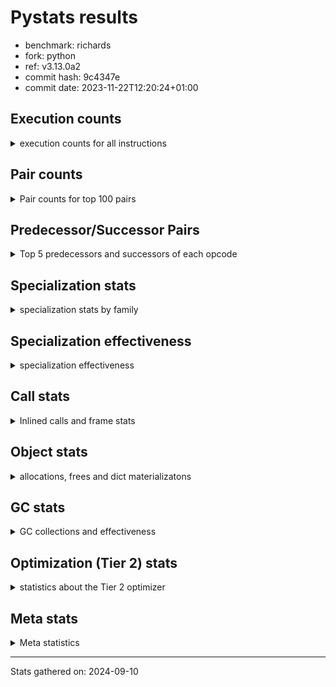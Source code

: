 
# Pystats results

- benchmark: richards
- fork: python
- ref: v3.13.0a2
- commit hash: 9c4347e
- commit date: 2023-11-22T12:20:24+01:00

## Execution counts

<details>
<summary> execution counts for all instructions </summary>

|Name | Count | Self | Cumulative | Miss ratio | 
|---|---:|---:|---:|---:|
| LOAD_FAST | 741,180,480 | 22.5% | 22.5% |  |
| LOAD_ATTR_INSTANCE_VALUE | 323,334,640 | 9.8% | 32.3% | 38.7% |
| TO_BOOL_BOOL | 274,862,740 | 8.3% | 40.6% |  |
| POP_JUMP_IF_FALSE | 208,167,600 | 6.3% | 46.9% |  |
| LOAD_ATTR_METHOD_WITH_VALUES | 155,455,760 | 4.7% | 51.6% | 48.9% |
| CALL_PY_EXACT_ARGS | 154,286,660 | 4.7% | 56.3% | 9.1% |
| RESUME_CHECK | 154,031,020 | 4.7% | 61.0% | 0.0% |
| RETURN_VALUE | 154,028,680 | 4.7% | 65.7% |  |
| STORE_FAST | 133,579,600 | 4.1% | 69.7% |  |
| STORE_ATTR_INSTANCE_VALUE | 119,225,200 | 3.6% | 73.3% | 14.5% |
| LOAD_GLOBAL_MODULE | 118,917,880 | 3.6% | 76.9% |  |
| COPY | 118,888,160 | 3.6% | 80.5% |  |
| LOAD_CONST | 111,925,520 | 3.4% | 83.9% |  |
| POP_TOP | 86,002,960 | 2.6% | 86.5% |  |
| POP_JUMP_IF_NOT_NONE | 61,509,760 | 1.9% | 88.4% |  |
| POP_JUMP_IF_TRUE | 55,180,480 | 1.7% | 90.1% |  |
| POP_JUMP_IF_NONE | 44,918,080 | 1.4% | 91.4% |  |
| LOAD_FAST_LOAD_FAST | 40,939,840 | 1.2% | 92.7% |  |
| UNARY_NOT | 39,780,960 | 1.2% | 93.9% |  |
| JUMP_BACKWARD | 37,106,560 | 1.1% | 95.0% |  |
| COMPARE_OP_INT | 28,265,780 | 0.9% | 95.9% |  |
| JUMP_FORWARD | 21,632,000 | 0.7% | 96.5% |  |
| LOAD_GLOBAL_BUILTIN | 21,053,080 | 0.6% | 97.2% |  |
| CALL_ISINSTANCE | 21,052,720 | 0.6% | 97.8% |  |
| BINARY_OP_ADD_INT | 19,346,780 | 0.6% | 98.4% |  |
| SWAP | 18,194,560 | 0.6% | 98.9% |  |
| BINARY_SUBSCR_LIST_INT | 13,614,360 | 0.4% | 99.3% |  |
| BINARY_OP | 8,002,520 | 0.2% | 99.6% |  |
| BINARY_OP_SUBTRACT_INT | 6,178,520 | 0.2% | 99.8% |  |
| FOR_ITER_RANGE | 3,724,180 | 0.1% | 99.9% |  |
| STORE_SUBSCR_LIST_INT | 2,980,440 | 0.1% | 100.0% |  |
| GET_ITER | 745,040 | 0.0% | 100.0% |  |
| RETURN_CONST | 10,880 | 0.0% | 100.0% |  |
| EXIT_INIT_CHECK | 7,800 | 0.0% | 100.0% |  |
| CALL_ALLOC_AND_ENTER_INIT | 7,800 | 0.0% | 100.0% |  |
| LOAD_ATTR | 5,880 | 0.0% | 100.0% |  |
| STORE_ATTR | 4,560 | 0.0% | 100.0% |  |
| CALL | 3,560 | 0.0% | 100.0% |  |
| LOAD_GLOBAL | 3,520 | 0.0% | 100.0% |  |
| BUILD_LIST | 2,560 | 0.0% | 100.0% |  |
| EXTENDED_ARG | 960 | 0.0% | 100.0% |  |
| INTERPRETER_EXIT | 840 | 0.0% | 100.0% |  |
| RESUME | 740 | 0.0% | 100.0% | 2.7% |
| PUSH_NULL | 640 | 0.0% | 100.0% |  |
| TO_BOOL | 600 | 0.0% | 100.0% |  |
| COMPARE_OP | 440 | 0.0% | 100.0% |  |
| CALL_BUILTIN_CLASS | 360 | 0.0% | 100.0% |  |
| LOAD_DEREF | 160 | 0.0% | 100.0% |  |
| FOR_ITER | 120 | 0.0% | 100.0% |  |
| LOAD_ATTR_MODULE | 120 | 0.0% | 100.0% |  |
| BINARY_SUBSCR | 80 | 0.0% | 100.0% |  |
| NOP | 80 | 0.0% | 100.0% |  |
| STORE_SUBSCR | 80 | 0.0% | 100.0% |  |
| CALL_FUNCTION_EX | 80 | 0.0% | 100.0% |  |
| COPY_FREE_VARS | 80 | 0.0% | 100.0% |  |
| BINARY_OP_SUBTRACT_FLOAT | 60 | 0.0% | 100.0% |  |


</details>

## Pair counts

<details>
<summary> Pair counts for top 100 pairs </summary>

|Pair | Count | Self | Cumulative | 
|---|---:|---:|---:|
| LOAD_FAST LOAD_ATTR_INSTANCE_VALUE | 271,081,480 | 8.2% | 8.2% |
| TO_BOOL_BOOL POP_JUMP_IF_FALSE | 179,901,440 | 5.5% | 13.7% |
| CALL_PY_EXACT_ARGS RESUME_CHECK | 154,022,180 | 4.7% | 18.3% |
| LOAD_FAST LOAD_ATTR_METHOD_WITH_VALUES | 154,017,720 | 4.7% | 23.0% |
| RESUME_CHECK LOAD_FAST | 119,089,300 | 3.6% | 26.6% |
| POP_JUMP_IF_FALSE LOAD_FAST | 103,212,160 | 3.1% | 29.8% |
| COPY TO_BOOL_BOOL | 100,693,440 | 3.1% | 32.8% |
| LOAD_ATTR_METHOD_WITH_VALUES CALL_PY_EXACT_ARGS | 94,094,560 | 2.9% | 35.7% |
| LOAD_FAST STORE_ATTR_INSTANCE_VALUE | 88,258,800 | 2.7% | 38.3% |
| STORE_FAST LOAD_FAST | 88,065,600 | 2.7% | 41.0% |
| STORE_ATTR_INSTANCE_VALUE LOAD_FAST | 83,526,620 | 2.5% | 43.5% |
| POP_TOP LOAD_FAST | 77,813,760 | 2.4% | 45.9% |
| LOAD_ATTR_INSTANCE_VALUE COPY | 68,352,580 | 2.1% | 48.0% |
| LOAD_CONST LOAD_FAST | 58,383,680 | 1.8% | 49.7% |
| LOAD_GLOBAL_MODULE TO_BOOL_BOOL | 58,155,080 | 1.8% | 51.5% |
| RETURN_VALUE TO_BOOL_BOOL | 55,180,400 | 1.7% | 53.2% |
| TO_BOOL_BOOL POP_JUMP_IF_TRUE | 55,180,380 | 1.7% | 54.8% |
| POP_JUMP_IF_NOT_NONE LOAD_FAST | 50,838,080 | 1.5% | 56.4% |
| RETURN_VALUE RETURN_VALUE | 49,544,320 | 1.5% | 57.9% |
| LOAD_ATTR_INSTANCE_VALUE STORE_FAST | 49,507,660 | 1.5% | 59.4% |
| LOAD_FAST POP_JUMP_IF_NOT_NONE | 46,631,040 | 1.4% | 60.8% |
| LOAD_FAST POP_JUMP_IF_NONE | 44,918,080 | 1.4% | 62.2% |
| LOAD_ATTR_INSTANCE_VALUE LOAD_FAST | 43,117,860 | 1.3% | 63.5% |
| LOAD_FAST RETURN_VALUE | 42,594,640 | 1.3% | 64.8% |
| POP_JUMP_IF_FALSE POP_TOP | 39,780,960 | 1.2% | 66.0% |
| TO_BOOL_BOOL UNARY_NOT | 39,780,920 | 1.2% | 67.2% |
| LOAD_ATTR_INSTANCE_VALUE TO_BOOL_BOOL | 39,780,880 | 1.2% | 68.4% |
| LOAD_ATTR_INSTANCE_VALUE CALL_PY_EXACT_ARGS | 34,927,800 | 1.1% | 69.4% |
| POP_JUMP_IF_NONE JUMP_BACKWARD | 34,127,360 | 1.0% | 70.5% |
| JUMP_BACKWARD LOAD_GLOBAL_MODULE | 34,127,340 | 1.0% | 71.5% |
| UNARY_NOT COPY | 32,340,960 | 1.0% | 72.5% |
| POP_JUMP_IF_TRUE POP_TOP | 32,340,960 | 1.0% | 73.5% |
| RETURN_VALUE STORE_FAST | 31,693,600 | 1.0% | 74.4% |
| STORE_ATTR_INSTANCE_VALUE LOAD_CONST | 30,775,280 | 0.9% | 75.4% |
| LOAD_ATTR_INSTANCE_VALUE LOAD_CONST | 29,170,660 | 0.9% | 76.3% |
| LOAD_ATTR_METHOD_WITH_VALUES LOAD_FAST_LOAD_FAST | 28,491,480 | 0.9% | 77.1% |
| COMPARE_OP_INT POP_JUMP_IF_FALSE | 28,265,780 | 0.9% | 78.0% |
| LOAD_ATTR_METHOD_WITH_VALUES LOAD_FAST | 28,234,020 | 0.9% | 78.8% |
| LOAD_FAST LOAD_GLOBAL_MODULE | 27,558,080 | 0.8% | 79.7% |
| POP_JUMP_IF_FALSE RETURN_VALUE | 26,784,960 | 0.8% | 80.5% |
| LOAD_ATTR_INSTANCE_VALUE RETURN_VALUE | 25,870,100 | 0.8% | 81.3% |
| POP_JUMP_IF_FALSE LOAD_GLOBAL_MODULE | 24,661,880 | 0.7% | 82.0% |
| LOAD_FAST STORE_FAST | 24,402,240 | 0.7% | 82.8% |
| RESUME_CHECK LOAD_CONST | 21,321,080 | 0.6% | 83.4% |
| JUMP_FORWARD LOAD_FAST | 21,259,520 | 0.6% | 84.0% |
| LOAD_GLOBAL_BUILTIN LOAD_FAST | 21,053,080 | 0.6% | 84.7% |
| POP_JUMP_IF_TRUE LOAD_FAST | 21,052,800 | 0.6% | 85.3% |
| LOAD_FAST_LOAD_FAST LOAD_ATTR_INSTANCE_VALUE | 21,052,760 | 0.6% | 86.0% |
| STORE_FAST LOAD_GLOBAL_BUILTIN | 21,052,640 | 0.6% | 86.6% |
| CALL_ISINSTANCE TO_BOOL_BOOL | 21,052,640 | 0.6% | 87.2% |
| LOAD_GLOBAL_MODULE CALL_ISINSTANCE | 21,052,640 | 0.6% | 87.9% |
| COPY LOAD_ATTR_INSTANCE_VALUE | 18,194,360 | 0.6% | 88.4% |
| SWAP STORE_ATTR_INSTANCE_VALUE | 18,194,360 | 0.6% | 89.0% |
| LOAD_CONST BINARY_OP_ADD_INT | 16,368,160 | 0.5% | 89.5% |
| LOAD_ATTR_INSTANCE_VALUE POP_JUMP_IF_NOT_NONE | 14,878,680 | 0.5% | 89.9% |
| LOAD_FAST CALL_PY_EXACT_ARGS | 14,358,760 | 0.4% | 90.4% |
| RETURN_VALUE POP_TOP | 13,878,280 | 0.4% | 90.8% |
| POP_JUMP_IF_FALSE LOAD_CONST | 13,727,040 | 0.4% | 91.2% |
| RESUME_CHECK LOAD_GLOBAL_MODULE | 13,617,600 | 0.4% | 91.6% |
| LOAD_FAST BINARY_SUBSCR_LIST_INT | 13,614,320 | 0.4% | 92.0% |
| LOAD_CONST STORE_FAST | 13,613,120 | 0.4% | 92.4% |
| STORE_FAST JUMP_FORWARD | 13,447,360 | 0.4% | 92.8% |
| BINARY_OP_ADD_INT SWAP | 13,392,260 | 0.4% | 93.2% |
| LOAD_FAST_LOAD_FAST STORE_ATTR_INSTANCE_VALUE | 12,441,600 | 0.4% | 93.6% |
| LOAD_GLOBAL_MODULE COMPARE_OP_INT | 10,964,360 | 0.3% | 94.0% |
| LOAD_GLOBAL_MODULE LOAD_ATTR_INSTANCE_VALUE | 10,642,960 | 0.3% | 94.3% |
| BINARY_SUBSCR_LIST_INT STORE_FAST | 10,638,380 | 0.3% | 94.6% |
| LOAD_GLOBAL_MODULE COPY | 10,413,720 | 0.3% | 94.9% |
| LOAD_CONST COMPARE_OP_INT | 9,378,720 | 0.3% | 95.2% |
| POP_TOP JUMP_FORWARD | 8,184,640 | 0.2% | 95.5% |
| LOAD_CONST BINARY_OP | 7,997,040 | 0.2% | 95.7% |
| LOAD_ATTR_INSTANCE_VALUE COMPARE_OP_INT | 7,922,480 | 0.2% | 95.9% |
| LOAD_FAST COPY | 7,780,800 | 0.2% | 96.2% |
| POP_JUMP_IF_NOT_NONE LOAD_FAST_LOAD_FAST | 7,697,600 | 0.2% | 96.4% |
| POP_JUMP_IF_NONE LOAD_FAST | 7,549,440 | 0.2% | 96.6% |
| STORE_FAST LOAD_GLOBAL_MODULE | 7,441,200 | 0.2% | 96.9% |
| LOAD_FAST_LOAD_FAST CALL_PY_EXACT_ARGS | 7,440,440 | 0.2% | 97.1% |
| UNARY_NOT RETURN_VALUE | 7,440,000 | 0.2% | 97.3% |
| LOAD_CONST BINARY_OP_SUBTRACT_INT | 6,178,480 | 0.2% | 97.5% |
| BINARY_OP LOAD_CONST | 4,797,140 | 0.1% | 97.6% |
| LOAD_ATTR_INSTANCE_VALUE LOAD_GLOBAL_MODULE | 4,465,200 | 0.1% | 97.8% |
| STORE_ATTR_INSTANCE_VALUE LOAD_GLOBAL_MODULE | 3,833,780 | 0.1% | 97.9% |
| RETURN_VALUE LOAD_FAST | 3,726,400 | 0.1% | 98.0% |
| POP_JUMP_IF_NONE LOAD_FAST_LOAD_FAST | 3,240,640 | 0.1% | 98.1% |
| STORE_FAST LOAD_CONST | 3,200,000 | 0.1% | 98.2% |
| BINARY_OP_SUBTRACT_INT SWAP | 3,199,980 | 0.1% | 98.3% |
| LOAD_GLOBAL_MODULE CALL_PY_EXACT_ARGS | 3,199,880 | 0.1% | 98.4% |
| LOAD_ATTR_METHOD_WITH_VALUES LOAD_GLOBAL_MODULE | 3,199,600 | 0.1% | 98.5% |
| LOAD_FAST STORE_SUBSCR_LIST_INT | 2,980,400 | 0.1% | 98.6% |
| LOAD_GLOBAL_MODULE LOAD_FAST | 2,980,340 | 0.1% | 98.7% |
| FOR_ITER_RANGE STORE_FAST | 2,979,140 | 0.1% | 98.8% |
| JUMP_BACKWARD FOR_ITER_RANGE | 2,978,840 | 0.1% | 98.9% |
| BINARY_OP_ADD_INT LOAD_CONST | 2,978,540 | 0.1% | 98.9% |
| BINARY_OP_SUBTRACT_INT LOAD_FAST | 2,978,540 | 0.1% | 99.0% |
| STORE_SUBSCR_LIST_INT JUMP_BACKWARD | 2,978,540 | 0.1% | 99.1% |
| LOAD_ATTR_INSTANCE_VALUE BINARY_OP_ADD_INT | 2,978,520 | 0.1% | 99.2% |
| LOAD_FAST LOAD_CONST | 2,976,400 | 0.1% | 99.3% |
| BINARY_OP_ADD_INT LOAD_FAST | 2,975,980 | 0.1% | 99.4% |
| BINARY_SUBSCR_LIST_INT LOAD_FAST | 2,975,980 | 0.1% | 99.5% |
| POP_JUMP_IF_NOT_NONE LOAD_CONST | 2,974,080 | 0.1% | 99.6% |


</details>

## Predecessor/Successor Pairs

<details>
<summary> Top 5 predecessors and successors of each opcode </summary>

### CACHE

<details>
<summary> Successors and predecessors for CACHE </summary>

|Successors | Count | Percentage | 
|---|---:|---:|
| RESUME_CHECK | 620 | 73.8% |
| RESUME | 220 | 26.2% |


</details>

### BINARY_SUBSCR

<details>
<summary> Successors and predecessors for BINARY_SUBSCR </summary>

|Predecessors | Count | Percentage | 
|---|---:|---:|
| LOAD_FAST | 80 | 100.0% |

|Successors | Count | Percentage | 
|---|---:|---:|
| BINARY_SUBSCR_LIST_INT | 40 | 50.0% |
| LOAD_FAST | 20 | 25.0% |
| STORE_FAST | 20 | 25.0% |


</details>

### EXIT_INIT_CHECK

<details>
<summary> Successors and predecessors for EXIT_INIT_CHECK </summary>

|Predecessors | Count | Percentage | 
|---|---:|---:|
| RETURN_CONST | 7,800 | 100.0% |

|Successors | Count | Percentage | 
|---|---:|---:|
| RETURN_VALUE | 7,800 | 100.0% |


</details>

### GET_ITER

<details>
<summary> Successors and predecessors for GET_ITER </summary>

|Predecessors | Count | Percentage | 
|---|---:|---:|
| LOAD_GLOBAL_MODULE | 744,620 | 99.9% |
| CALL_BUILTIN_CLASS | 300 | 0.0% |
| LOAD_FAST | 80 | 0.0% |
| CALL | 20 | 0.0% |
| LOAD_GLOBAL | 20 | 0.0% |

|Successors | Count | Percentage | 
|---|---:|---:|
| FOR_ITER_RANGE | 744,680 | 100.0% |
| EXTENDED_ARG | 320 | 0.0% |
| FOR_ITER | 40 | 0.0% |


</details>

### INTERPRETER_EXIT

<details>
<summary> Successors and predecessors for INTERPRETER_EXIT </summary>

|Predecessors | Count | Percentage | 
|---|---:|---:|
| RETURN_CONST | 840 | 100.0% |


</details>

### NOP

<details>
<summary> Successors and predecessors for NOP </summary>

|Predecessors | Count | Percentage | 
|---|---:|---:|
| POP_TOP | 80 | 100.0% |

|Successors | Count | Percentage | 
|---|---:|---:|
| LOAD_DEREF | 80 | 100.0% |


</details>

### POP_TOP

<details>
<summary> Successors and predecessors for POP_TOP </summary>

|Predecessors | Count | Percentage | 
|---|---:|---:|
| POP_JUMP_IF_FALSE | 39,780,960 | 46.3% |
| POP_JUMP_IF_TRUE | 32,340,960 | 37.6% |
| RETURN_VALUE | 13,878,280 | 16.1% |
| RETURN_CONST | 2,240 | 0.0% |
| CALL | 520 | 0.0% |

|Successors | Count | Percentage | 
|---|---:|---:|
| LOAD_FAST | 77,813,760 | 90.5% |
| JUMP_FORWARD | 8,184,640 | 9.5% |
| RETURN_CONST | 1,920 | 0.0% |
| LOAD_GLOBAL_MODULE | 1,680 | 0.0% |
| JUMP_BACKWARD | 320 | 0.0% |


</details>

### PUSH_NULL

<details>
<summary> Successors and predecessors for PUSH_NULL </summary>

|Predecessors | Count | Percentage | 
|---|---:|---:|
| LOAD_FAST | 480 | 75.0% |
| LOAD_DEREF | 80 | 12.5% |
| LOAD_ATTR_MODULE | 60 | 9.4% |
| LOAD_ATTR | 20 | 3.1% |

|Successors | Count | Percentage | 
|---|---:|---:|
| CALL | 560 | 87.5% |
| LOAD_FAST | 80 | 12.5% |


</details>

### RETURN_VALUE

<details>
<summary> Successors and predecessors for RETURN_VALUE </summary>

|Predecessors | Count | Percentage | 
|---|---:|---:|
| RETURN_VALUE | 49,544,320 | 32.2% |
| LOAD_FAST | 42,594,640 | 27.7% |
| POP_JUMP_IF_FALSE | 26,784,960 | 17.4% |
| LOAD_ATTR_INSTANCE_VALUE | 25,870,100 | 16.8% |
| UNARY_NOT | 7,440,000 | 4.8% |

|Successors | Count | Percentage | 
|---|---:|---:|
| TO_BOOL_BOOL | 55,180,400 | 35.8% |
| RETURN_VALUE | 49,544,320 | 32.2% |
| STORE_FAST | 31,693,600 | 20.6% |
| POP_TOP | 13,878,280 | 9.0% |
| LOAD_FAST | 3,726,400 | 2.4% |


</details>

### STORE_SUBSCR

<details>
<summary> Successors and predecessors for STORE_SUBSCR </summary>

|Predecessors | Count | Percentage | 
|---|---:|---:|
| LOAD_FAST | 80 | 100.0% |

|Successors | Count | Percentage | 
|---|---:|---:|
| STORE_SUBSCR_LIST_INT | 40 | 50.0% |
| JUMP_BACKWARD | 20 | 25.0% |
| RETURN_CONST | 20 | 25.0% |


</details>

### TO_BOOL

<details>
<summary> Successors and predecessors for TO_BOOL </summary>

|Predecessors | Count | Percentage | 
|---|---:|---:|
| COPY | 160 | 26.7% |
| RETURN_VALUE | 80 | 13.3% |
| CALL | 80 | 13.3% |
| CALL_ISINSTANCE | 80 | 13.3% |
| LOAD_GLOBAL | 60 | 10.0% |

|Successors | Count | Percentage | 
|---|---:|---:|
| TO_BOOL_BOOL | 300 | 50.0% |
| POP_JUMP_IF_FALSE | 160 | 26.7% |
| POP_JUMP_IF_TRUE | 100 | 16.7% |
| UNARY_NOT | 40 | 6.7% |


</details>

### UNARY_NOT

<details>
<summary> Successors and predecessors for UNARY_NOT </summary>

|Predecessors | Count | Percentage | 
|---|---:|---:|
| TO_BOOL_BOOL | 39,780,920 | 100.0% |
| TO_BOOL | 40 | 0.0% |

|Successors | Count | Percentage | 
|---|---:|---:|
| COPY | 32,340,960 | 81.3% |
| RETURN_VALUE | 7,440,000 | 18.7% |


</details>

### BINARY_OP

<details>
<summary> Successors and predecessors for BINARY_OP </summary>

|Predecessors | Count | Percentage | 
|---|---:|---:|
| LOAD_CONST | 7,997,040 | 99.9% |
| BINARY_OP | 2,840 | 0.0% |
| LOAD_GLOBAL_MODULE | 2,540 | 0.0% |
| LOAD_FAST | 40 | 0.0% |
| LOAD_ATTR | 20 | 0.0% |

|Successors | Count | Percentage | 
|---|---:|---:|
| LOAD_CONST | 4,797,140 | 59.9% |
| SWAP | 1,602,320 | 20.0% |
| LOAD_FAST | 1,600,040 | 20.0% |
| BINARY_OP | 2,840 | 0.0% |
| BINARY_OP_ADD_INT | 100 | 0.0% |


</details>

### BUILD_LIST

<details>
<summary> Successors and predecessors for BUILD_LIST </summary>

|Predecessors | Count | Percentage | 
|---|---:|---:|
| LOAD_CONST | 2,560 | 100.0% |

|Successors | Count | Percentage | 
|---|---:|---:|
| LOAD_GLOBAL_MODULE | 2,520 | 98.4% |
| LOAD_GLOBAL | 40 | 1.6% |


</details>

### CALL

<details>
<summary> Successors and predecessors for CALL </summary>

|Predecessors | Count | Percentage | 
|---|---:|---:|
| PUSH_NULL | 560 | 15.7% |
| LOAD_GLOBAL | 540 | 15.2% |
| LOAD_GLOBAL_MODULE | 540 | 15.2% |
| LOAD_ATTR | 500 | 14.0% |
| LOAD_ATTR_METHOD_WITH_VALUES | 400 | 11.2% |

|Successors | Count | Percentage | 
|---|---:|---:|
| CALL_PY_EXACT_ARGS | 800 | 22.5% |
| POP_TOP | 520 | 14.6% |
| CALL_ALLOC_AND_ENTER_INIT | 520 | 14.6% |
| RESUME | 440 | 12.4% |
| RESUME_CHECK | 360 | 10.1% |


</details>

### CALL_FUNCTION_EX

<details>
<summary> Successors and predecessors for CALL_FUNCTION_EX </summary>

|Predecessors | Count | Percentage | 
|---|---:|---:|
| LOAD_FAST | 80 | 100.0% |

|Successors | Count | Percentage | 
|---|---:|---:|
| COPY_FREE_VARS | 80 | 100.0% |


</details>

### COMPARE_OP

<details>
<summary> Successors and predecessors for COMPARE_OP </summary>

|Predecessors | Count | Percentage | 
|---|---:|---:|
| LOAD_CONST | 240 | 54.5% |
| LOAD_GLOBAL | 60 | 13.6% |
| LOAD_GLOBAL_MODULE | 60 | 13.6% |
| LOAD_ATTR | 40 | 9.1% |
| LOAD_ATTR_INSTANCE_VALUE | 40 | 9.1% |

|Successors | Count | Percentage | 
|---|---:|---:|
| POP_JUMP_IF_FALSE | 220 | 50.0% |
| COMPARE_OP_INT | 220 | 50.0% |


</details>

### COPY

<details>
<summary> Successors and predecessors for COPY </summary>

|Predecessors | Count | Percentage | 
|---|---:|---:|
| LOAD_ATTR_INSTANCE_VALUE | 68,352,580 | 57.5% |
| UNARY_NOT | 32,340,960 | 27.2% |
| LOAD_GLOBAL_MODULE | 10,413,720 | 8.8% |
| LOAD_FAST | 7,780,800 | 6.5% |
| LOAD_ATTR | 60 | 0.0% |

|Successors | Count | Percentage | 
|---|---:|---:|
| TO_BOOL_BOOL | 100,693,440 | 84.7% |
| LOAD_ATTR_INSTANCE_VALUE | 18,194,360 | 15.3% |
| LOAD_ATTR | 200 | 0.0% |
| TO_BOOL | 160 | 0.0% |


</details>

### COPY_FREE_VARS

<details>
<summary> Successors and predecessors for COPY_FREE_VARS </summary>

|Predecessors | Count | Percentage | 
|---|---:|---:|
| CALL_FUNCTION_EX | 80 | 100.0% |

|Successors | Count | Percentage | 
|---|---:|---:|
| RESUME_CHECK | 60 | 75.0% |
| RESUME | 20 | 25.0% |


</details>

### EXTENDED_ARG

<details>
<summary> Successors and predecessors for EXTENDED_ARG </summary>

|Predecessors | Count | Percentage | 
|---|---:|---:|
| GET_ITER | 320 | 33.3% |
| JUMP_BACKWARD | 320 | 33.3% |
| POP_JUMP_IF_FALSE | 320 | 33.3% |

|Successors | Count | Percentage | 
|---|---:|---:|
| FOR_ITER_RANGE | 600 | 62.5% |
| JUMP_BACKWARD | 320 | 33.3% |
| FOR_ITER | 40 | 4.2% |


</details>

### FOR_ITER

<details>
<summary> Successors and predecessors for FOR_ITER </summary>

|Predecessors | Count | Percentage | 
|---|---:|---:|
| GET_ITER | 40 | 33.3% |
| EXTENDED_ARG | 40 | 33.3% |
| JUMP_BACKWARD | 40 | 33.3% |

|Successors | Count | Percentage | 
|---|---:|---:|
| STORE_FAST | 60 | 50.0% |
| FOR_ITER_RANGE | 60 | 50.0% |


</details>

### JUMP_BACKWARD

<details>
<summary> Successors and predecessors for JUMP_BACKWARD </summary>

|Predecessors | Count | Percentage | 
|---|---:|---:|
| POP_JUMP_IF_NONE | 34,127,360 | 92.0% |
| STORE_SUBSCR_LIST_INT | 2,978,540 | 8.0% |
| POP_TOP | 320 | 0.0% |
| EXTENDED_ARG | 320 | 0.0% |
| STORE_SUBSCR | 20 | 0.0% |

|Successors | Count | Percentage | 
|---|---:|---:|
| LOAD_GLOBAL_MODULE | 34,127,340 | 92.0% |
| FOR_ITER_RANGE | 2,978,840 | 8.0% |
| EXTENDED_ARG | 320 | 0.0% |
| FOR_ITER | 40 | 0.0% |
| LOAD_GLOBAL | 20 | 0.0% |


</details>

### JUMP_FORWARD

<details>
<summary> Successors and predecessors for JUMP_FORWARD </summary>

|Predecessors | Count | Percentage | 
|---|---:|---:|
| STORE_FAST | 13,447,360 | 62.2% |
| POP_TOP | 8,184,640 | 37.8% |

|Successors | Count | Percentage | 
|---|---:|---:|
| LOAD_FAST | 21,259,520 | 98.3% |
| LOAD_FAST_LOAD_FAST | 372,480 | 1.7% |


</details>

### LOAD_ATTR

<details>
<summary> Successors and predecessors for LOAD_ATTR </summary>

|Predecessors | Count | Percentage | 
|---|---:|---:|
| LOAD_FAST | 2,880 | 49.0% |
| LOAD_GLOBAL_MODULE | 2,000 | 34.0% |
| LOAD_ATTR | 280 | 4.8% |
| LOAD_GLOBAL | 240 | 4.1% |
| COPY | 200 | 3.4% |

|Successors | Count | Percentage | 
|---|---:|---:|
| LOAD_FAST_LOAD_FAST | 1,960 | 33.3% |
| LOAD_ATTR_INSTANCE_VALUE | 1,100 | 18.7% |
| LOAD_ATTR_METHOD_WITH_VALUES | 700 | 11.9% |
| CALL | 500 | 8.5% |
| LOAD_FAST | 440 | 7.5% |


</details>

### LOAD_CONST

<details>
<summary> Successors and predecessors for LOAD_CONST </summary>

|Predecessors | Count | Percentage | 
|---|---:|---:|
| STORE_ATTR_INSTANCE_VALUE | 30,775,280 | 27.5% |
| LOAD_ATTR_INSTANCE_VALUE | 29,170,660 | 26.1% |
| RESUME_CHECK | 21,321,080 | 19.0% |
| POP_JUMP_IF_FALSE | 13,727,040 | 12.3% |
| BINARY_OP | 4,797,140 | 4.3% |

|Successors | Count | Percentage | 
|---|---:|---:|
| LOAD_FAST | 58,383,680 | 52.2% |
| BINARY_OP_ADD_INT | 16,368,160 | 14.6% |
| STORE_FAST | 13,613,120 | 12.2% |
| COMPARE_OP_INT | 9,378,720 | 8.4% |
| BINARY_OP | 7,997,040 | 7.1% |


</details>

### LOAD_DEREF

<details>
<summary> Successors and predecessors for LOAD_DEREF </summary>

|Predecessors | Count | Percentage | 
|---|---:|---:|
| NOP | 80 | 50.0% |
| STORE_FAST | 80 | 50.0% |

|Successors | Count | Percentage | 
|---|---:|---:|
| PUSH_NULL | 80 | 50.0% |
| STORE_FAST | 80 | 50.0% |


</details>

### LOAD_FAST

<details>
<summary> Successors and predecessors for LOAD_FAST </summary>

|Predecessors | Count | Percentage | 
|---|---:|---:|
| RESUME_CHECK | 119,089,300 | 16.1% |
| POP_JUMP_IF_FALSE | 103,212,160 | 13.9% |
| STORE_FAST | 88,065,600 | 11.9% |
| STORE_ATTR_INSTANCE_VALUE | 83,526,620 | 11.3% |
| POP_TOP | 77,813,760 | 10.5% |

|Successors | Count | Percentage | 
|---|---:|---:|
| LOAD_ATTR_INSTANCE_VALUE | 271,081,480 | 36.6% |
| LOAD_ATTR_METHOD_WITH_VALUES | 154,017,720 | 20.8% |
| STORE_ATTR_INSTANCE_VALUE | 88,258,800 | 11.9% |
| POP_JUMP_IF_NOT_NONE | 46,631,040 | 6.3% |
| POP_JUMP_IF_NONE | 44,918,080 | 6.1% |


</details>

### LOAD_FAST_LOAD_FAST

<details>
<summary> Successors and predecessors for LOAD_FAST_LOAD_FAST </summary>

|Predecessors | Count | Percentage | 
|---|---:|---:|
| LOAD_ATTR_METHOD_WITH_VALUES | 28,491,480 | 69.6% |
| POP_JUMP_IF_NOT_NONE | 7,697,600 | 18.8% |
| POP_JUMP_IF_NONE | 3,240,640 | 7.9% |
| STORE_ATTR_INSTANCE_VALUE | 756,500 | 1.8% |
| JUMP_FORWARD | 372,480 | 0.9% |

|Successors | Count | Percentage | 
|---|---:|---:|
| LOAD_ATTR_INSTANCE_VALUE | 21,052,760 | 51.4% |
| STORE_ATTR_INSTANCE_VALUE | 12,441,600 | 30.4% |
| CALL_PY_EXACT_ARGS | 7,440,440 | 18.2% |
| LOAD_FAST_LOAD_FAST | 3,200 | 0.0% |
| STORE_ATTR | 1,280 | 0.0% |


</details>

### LOAD_GLOBAL

<details>
<summary> Successors and predecessors for LOAD_GLOBAL </summary>

|Predecessors | Count | Percentage | 
|---|---:|---:|
| LOAD_FAST | 640 | 18.2% |
| STORE_FAST | 560 | 15.9% |
| RETURN_VALUE | 280 | 8.0% |
| LOAD_CONST | 280 | 8.0% |
| POP_TOP | 240 | 6.8% |

|Successors | Count | Percentage | 
|---|---:|---:|
| LOAD_GLOBAL_MODULE | 1,640 | 46.6% |
| CALL | 540 | 15.3% |
| LOAD_FAST | 260 | 7.4% |
| LOAD_ATTR | 240 | 6.8% |
| LOAD_GLOBAL | 240 | 6.8% |


</details>

### POP_JUMP_IF_FALSE

<details>
<summary> Successors and predecessors for POP_JUMP_IF_FALSE </summary>

|Predecessors | Count | Percentage | 
|---|---:|---:|
| TO_BOOL_BOOL | 179,901,440 | 86.4% |
| COMPARE_OP_INT | 28,265,780 | 13.6% |
| COMPARE_OP | 220 | 0.0% |
| TO_BOOL | 160 | 0.0% |

|Successors | Count | Percentage | 
|---|---:|---:|
| LOAD_FAST | 103,212,160 | 49.6% |
| POP_TOP | 39,780,960 | 19.1% |
| RETURN_VALUE | 26,784,960 | 12.9% |
| LOAD_GLOBAL_MODULE | 24,661,880 | 11.8% |
| LOAD_CONST | 13,727,040 | 6.6% |


</details>

### POP_JUMP_IF_NONE

<details>
<summary> Successors and predecessors for POP_JUMP_IF_NONE </summary>

|Predecessors | Count | Percentage | 
|---|---:|---:|
| LOAD_FAST | 44,918,080 | 100.0% |

|Successors | Count | Percentage | 
|---|---:|---:|
| JUMP_BACKWARD | 34,127,360 | 76.0% |
| LOAD_FAST | 7,549,440 | 16.8% |
| LOAD_FAST_LOAD_FAST | 3,240,640 | 7.2% |
| RETURN_CONST | 320 | 0.0% |
| LOAD_GLOBAL_MODULE | 300 | 0.0% |


</details>

### POP_JUMP_IF_NOT_NONE

<details>
<summary> Successors and predecessors for POP_JUMP_IF_NOT_NONE </summary>

|Predecessors | Count | Percentage | 
|---|---:|---:|
| LOAD_FAST | 46,631,040 | 75.8% |
| LOAD_ATTR_INSTANCE_VALUE | 14,878,680 | 24.2% |
| LOAD_ATTR | 40 | 0.0% |

|Successors | Count | Percentage | 
|---|---:|---:|
| LOAD_FAST | 50,838,080 | 82.7% |
| LOAD_FAST_LOAD_FAST | 7,697,600 | 12.5% |
| LOAD_CONST | 2,974,080 | 4.8% |


</details>

### POP_JUMP_IF_TRUE

<details>
<summary> Successors and predecessors for POP_JUMP_IF_TRUE </summary>

|Predecessors | Count | Percentage | 
|---|---:|---:|
| TO_BOOL_BOOL | 55,180,380 | 100.0% |
| TO_BOOL | 100 | 0.0% |

|Successors | Count | Percentage | 
|---|---:|---:|
| POP_TOP | 32,340,960 | 58.6% |
| LOAD_FAST | 21,052,800 | 38.2% |
| RETURN_VALUE | 1,786,720 | 3.2% |


</details>

### RETURN_CONST

<details>
<summary> Successors and predecessors for RETURN_CONST </summary>

|Predecessors | Count | Percentage | 
|---|---:|---:|
| STORE_ATTR_INSTANCE_VALUE | 6,280 | 57.7% |
| POP_TOP | 1,920 | 17.6% |
| STORE_SUBSCR_LIST_INT | 1,900 | 17.5% |
| POP_JUMP_IF_NONE | 320 | 2.9% |
| FOR_ITER_RANGE | 320 | 2.9% |

|Successors | Count | Percentage | 
|---|---:|---:|
| EXIT_INIT_CHECK | 7,800 | 71.7% |
| POP_TOP | 2,240 | 20.6% |
| INTERPRETER_EXIT | 840 | 7.7% |


</details>

### STORE_ATTR

<details>
<summary> Successors and predecessors for STORE_ATTR </summary>

|Predecessors | Count | Percentage | 
|---|---:|---:|
| LOAD_FAST | 2,640 | 57.9% |
| LOAD_FAST_LOAD_FAST | 1,280 | 28.1% |
| STORE_ATTR | 320 | 7.0% |
| SWAP | 200 | 4.4% |
| LOAD_GLOBAL | 60 | 1.3% |

|Successors | Count | Percentage | 
|---|---:|---:|
| LOAD_FAST | 1,380 | 30.3% |
| STORE_ATTR_INSTANCE_VALUE | 1,320 | 28.9% |
| LOAD_FAST_LOAD_FAST | 940 | 20.6% |
| LOAD_CONST | 400 | 8.8% |
| STORE_ATTR | 320 | 7.0% |


</details>

### STORE_FAST

<details>
<summary> Successors and predecessors for STORE_FAST </summary>

|Predecessors | Count | Percentage | 
|---|---:|---:|
| LOAD_ATTR_INSTANCE_VALUE | 49,507,660 | 37.1% |
| RETURN_VALUE | 31,693,600 | 23.7% |
| LOAD_FAST | 24,402,240 | 18.3% |
| LOAD_CONST | 13,613,120 | 10.2% |
| BINARY_SUBSCR_LIST_INT | 10,638,380 | 8.0% |

|Successors | Count | Percentage | 
|---|---:|---:|
| LOAD_FAST | 88,065,600 | 65.9% |
| LOAD_GLOBAL_BUILTIN | 21,052,640 | 15.8% |
| JUMP_FORWARD | 13,447,360 | 10.1% |
| LOAD_GLOBAL_MODULE | 7,441,200 | 5.6% |
| LOAD_CONST | 3,200,000 | 2.4% |


</details>

### SWAP

<details>
<summary> Successors and predecessors for SWAP </summary>

|Predecessors | Count | Percentage | 
|---|---:|---:|
| BINARY_OP_ADD_INT | 13,392,260 | 73.6% |
| BINARY_OP_SUBTRACT_INT | 3,199,980 | 17.6% |
| BINARY_OP | 1,602,320 | 8.8% |

|Successors | Count | Percentage | 
|---|---:|---:|
| STORE_ATTR_INSTANCE_VALUE | 18,194,360 | 100.0% |
| STORE_ATTR | 200 | 0.0% |


</details>

### RESUME

<details>
<summary> Successors and predecessors for RESUME </summary>

|Predecessors | Count | Percentage | 
|---|---:|---:|
| CALL | 440 | 59.5% |
| CACHE | 220 | 29.7% |
| CALL_PY_EXACT_ARGS | 60 | 8.1% |
| COPY_FREE_VARS | 20 | 2.7% |

|Successors | Count | Percentage | 
|---|---:|---:|
| LOAD_FAST | 300 | 40.5% |
| LOAD_GLOBAL | 220 | 29.7% |
| LOAD_CONST | 200 | 27.0% |
| LOAD_FAST_LOAD_FAST | 20 | 2.7% |


</details>

### BINARY_OP_ADD_INT

<details>
<summary> Successors and predecessors for BINARY_OP_ADD_INT </summary>

|Predecessors | Count | Percentage | 
|---|---:|---:|
| LOAD_CONST | 16,368,160 | 84.6% |
| LOAD_ATTR_INSTANCE_VALUE | 2,978,520 | 15.4% |
| BINARY_OP | 100 | 0.0% |

|Successors | Count | Percentage | 
|---|---:|---:|
| SWAP | 13,392,260 | 69.2% |
| LOAD_CONST | 2,978,540 | 15.4% |
| LOAD_FAST | 2,975,980 | 15.4% |


</details>

### BINARY_OP_SUBTRACT_FLOAT

<details>
<summary> Successors and predecessors for BINARY_OP_SUBTRACT_FLOAT </summary>

|Predecessors | Count | Percentage | 
|---|---:|---:|
| LOAD_FAST | 40 | 66.7% |
| BINARY_OP | 20 | 33.3% |

|Successors | Count | Percentage | 
|---|---:|---:|
| STORE_FAST | 60 | 100.0% |


</details>

### BINARY_OP_SUBTRACT_INT

<details>
<summary> Successors and predecessors for BINARY_OP_SUBTRACT_INT </summary>

|Predecessors | Count | Percentage | 
|---|---:|---:|
| LOAD_CONST | 6,178,480 | 100.0% |
| BINARY_OP | 40 | 0.0% |

|Successors | Count | Percentage | 
|---|---:|---:|
| SWAP | 3,199,980 | 51.8% |
| LOAD_FAST | 2,978,540 | 48.2% |


</details>

### BINARY_SUBSCR_LIST_INT

<details>
<summary> Successors and predecessors for BINARY_SUBSCR_LIST_INT </summary>

|Predecessors | Count | Percentage | 
|---|---:|---:|
| LOAD_FAST | 13,614,320 | 100.0% |
| BINARY_SUBSCR | 40 | 0.0% |

|Successors | Count | Percentage | 
|---|---:|---:|
| STORE_FAST | 10,638,380 | 78.1% |
| LOAD_FAST | 2,975,980 | 21.9% |


</details>

### CALL_ALLOC_AND_ENTER_INIT

<details>
<summary> Successors and predecessors for CALL_ALLOC_AND_ENTER_INIT </summary>

|Predecessors | Count | Percentage | 
|---|---:|---:|
| LOAD_GLOBAL_MODULE | 5,600 | 71.8% |
| RETURN_VALUE | 1,680 | 21.5% |
| CALL | 520 | 6.7% |

|Successors | Count | Percentage | 
|---|---:|---:|
| RESUME_CHECK | 7,800 | 100.0% |


</details>

### CALL_BUILTIN_CLASS

<details>
<summary> Successors and predecessors for CALL_BUILTIN_CLASS </summary>

|Predecessors | Count | Percentage | 
|---|---:|---:|
| LOAD_FAST | 320 | 88.9% |
| CALL | 40 | 11.1% |

|Successors | Count | Percentage | 
|---|---:|---:|
| GET_ITER | 300 | 83.3% |
| STORE_FAST | 60 | 16.7% |


</details>

### CALL_ISINSTANCE

<details>
<summary> Successors and predecessors for CALL_ISINSTANCE </summary>

|Predecessors | Count | Percentage | 
|---|---:|---:|
| LOAD_GLOBAL_MODULE | 21,052,640 | 100.0% |
| CALL | 80 | 0.0% |

|Successors | Count | Percentage | 
|---|---:|---:|
| TO_BOOL_BOOL | 21,052,640 | 100.0% |
| TO_BOOL | 80 | 0.0% |


</details>

### CALL_PY_EXACT_ARGS

<details>
<summary> Successors and predecessors for CALL_PY_EXACT_ARGS </summary>

|Predecessors | Count | Percentage | 
|---|---:|---:|
| LOAD_ATTR_METHOD_WITH_VALUES | 94,094,560 | 61.0% |
| LOAD_ATTR_INSTANCE_VALUE | 34,927,800 | 22.6% |
| LOAD_FAST | 14,358,760 | 9.3% |
| LOAD_FAST_LOAD_FAST | 7,440,440 | 4.8% |
| LOAD_GLOBAL_MODULE | 3,199,880 | 2.1% |

|Successors | Count | Percentage | 
|---|---:|---:|
| RESUME_CHECK | 154,022,180 | 99.8% |
| CALL_PY_EXACT_ARGS | 264,420 | 0.2% |
| RESUME | 60 | 0.0% |


</details>

### COMPARE_OP_INT

<details>
<summary> Successors and predecessors for COMPARE_OP_INT </summary>

|Predecessors | Count | Percentage | 
|---|---:|---:|
| LOAD_GLOBAL_MODULE | 10,964,360 | 38.8% |
| LOAD_CONST | 9,378,720 | 33.2% |
| LOAD_ATTR_INSTANCE_VALUE | 7,922,480 | 28.0% |
| COMPARE_OP | 220 | 0.0% |

|Successors | Count | Percentage | 
|---|---:|---:|
| POP_JUMP_IF_FALSE | 28,265,780 | 100.0% |


</details>

### FOR_ITER_RANGE

<details>
<summary> Successors and predecessors for FOR_ITER_RANGE </summary>

|Predecessors | Count | Percentage | 
|---|---:|---:|
| JUMP_BACKWARD | 2,978,840 | 80.0% |
| GET_ITER | 744,680 | 20.0% |
| EXTENDED_ARG | 600 | 0.0% |
| FOR_ITER | 60 | 0.0% |

|Successors | Count | Percentage | 
|---|---:|---:|
| STORE_FAST | 2,979,140 | 80.0% |
| LOAD_FAST | 744,720 | 20.0% |
| RETURN_CONST | 320 | 0.0% |


</details>

### LOAD_ATTR_INSTANCE_VALUE

<details>
<summary> Successors and predecessors for LOAD_ATTR_INSTANCE_VALUE </summary>

|Predecessors | Count | Percentage | 
|---|---:|---:|
| LOAD_FAST | 271,081,480 | 83.8% |
| LOAD_FAST_LOAD_FAST | 21,052,760 | 6.5% |
| COPY | 18,194,360 | 5.6% |
| LOAD_GLOBAL_MODULE | 10,642,960 | 3.3% |
| LOAD_ATTR_INSTANCE_VALUE | 2,361,980 | 0.7% |

|Successors | Count | Percentage | 
|---|---:|---:|
| COPY | 68,352,580 | 21.1% |
| STORE_FAST | 49,507,660 | 15.3% |
| LOAD_FAST | 43,117,860 | 13.3% |
| TO_BOOL_BOOL | 39,780,880 | 12.3% |
| CALL_PY_EXACT_ARGS | 34,927,800 | 10.8% |


</details>

### LOAD_ATTR_METHOD_WITH_VALUES

<details>
<summary> Successors and predecessors for LOAD_ATTR_METHOD_WITH_VALUES </summary>

|Predecessors | Count | Percentage | 
|---|---:|---:|
| LOAD_FAST | 154,017,720 | 99.1% |
| LOAD_ATTR_METHOD_WITH_VALUES | 1,435,660 | 0.9% |
| RETURN_VALUE | 1,680 | 0.0% |
| LOAD_ATTR | 700 | 0.0% |

|Successors | Count | Percentage | 
|---|---:|---:|
| CALL_PY_EXACT_ARGS | 94,094,560 | 60.5% |
| LOAD_FAST_LOAD_FAST | 28,491,480 | 18.3% |
| LOAD_FAST | 28,234,020 | 18.2% |
| LOAD_GLOBAL_MODULE | 3,199,600 | 2.1% |
| LOAD_ATTR_METHOD_WITH_VALUES | 1,435,660 | 0.9% |


</details>

### LOAD_ATTR_MODULE

<details>
<summary> Successors and predecessors for LOAD_ATTR_MODULE </summary>

|Predecessors | Count | Percentage | 
|---|---:|---:|
| LOAD_GLOBAL_MODULE | 80 | 66.7% |
| LOAD_ATTR | 40 | 33.3% |

|Successors | Count | Percentage | 
|---|---:|---:|
| PUSH_NULL | 60 | 50.0% |
| STORE_FAST | 60 | 50.0% |


</details>

### LOAD_GLOBAL_BUILTIN

<details>
<summary> Successors and predecessors for LOAD_GLOBAL_BUILTIN </summary>

|Predecessors | Count | Percentage | 
|---|---:|---:|
| STORE_FAST | 21,052,640 | 100.0% |
| RESUME_CHECK | 280 | 0.0% |
| LOAD_GLOBAL | 120 | 0.0% |
| POP_JUMP_IF_FALSE | 40 | 0.0% |

|Successors | Count | Percentage | 
|---|---:|---:|
| LOAD_FAST | 21,053,080 | 100.0% |


</details>

### LOAD_GLOBAL_MODULE

<details>
<summary> Successors and predecessors for LOAD_GLOBAL_MODULE </summary>

|Predecessors | Count | Percentage | 
|---|---:|---:|
| JUMP_BACKWARD | 34,127,340 | 28.7% |
| LOAD_FAST | 27,558,080 | 23.2% |
| POP_JUMP_IF_FALSE | 24,661,880 | 20.7% |
| RESUME_CHECK | 13,617,600 | 11.5% |
| STORE_FAST | 7,441,200 | 6.3% |

|Successors | Count | Percentage | 
|---|---:|---:|
| TO_BOOL_BOOL | 58,155,080 | 48.9% |
| CALL_ISINSTANCE | 21,052,640 | 17.7% |
| COMPARE_OP_INT | 10,964,360 | 9.2% |
| LOAD_ATTR_INSTANCE_VALUE | 10,642,960 | 8.9% |
| COPY | 10,413,720 | 8.8% |


</details>

### RESUME_CHECK

<details>
<summary> Successors and predecessors for RESUME_CHECK </summary>

|Predecessors | Count | Percentage | 
|---|---:|---:|
| CALL_PY_EXACT_ARGS | 154,022,180 | 100.0% |
| CALL_ALLOC_AND_ENTER_INIT | 7,800 | 0.0% |
| CACHE | 620 | 0.0% |
| CALL | 360 | 0.0% |
| COPY_FREE_VARS | 60 | 0.0% |

|Successors | Count | Percentage | 
|---|---:|---:|
| LOAD_FAST | 119,089,300 | 77.3% |
| LOAD_CONST | 21,321,080 | 13.8% |
| LOAD_GLOBAL_MODULE | 13,617,600 | 8.8% |
| LOAD_FAST_LOAD_FAST | 2,540 | 0.0% |
| LOAD_GLOBAL_BUILTIN | 280 | 0.0% |


</details>

### STORE_ATTR_INSTANCE_VALUE

<details>
<summary> Successors and predecessors for STORE_ATTR_INSTANCE_VALUE </summary>

|Predecessors | Count | Percentage | 
|---|---:|---:|
| LOAD_FAST | 88,258,800 | 74.0% |
| SWAP | 18,194,360 | 15.3% |
| LOAD_FAST_LOAD_FAST | 12,441,600 | 10.4% |
| STORE_ATTR_INSTANCE_VALUE | 326,680 | 0.3% |
| LOAD_GLOBAL_MODULE | 2,440 | 0.0% |

|Successors | Count | Percentage | 
|---|---:|---:|
| LOAD_FAST | 83,526,620 | 70.1% |
| LOAD_CONST | 30,775,280 | 25.8% |
| LOAD_GLOBAL_MODULE | 3,833,780 | 3.2% |
| LOAD_FAST_LOAD_FAST | 756,500 | 0.6% |
| STORE_ATTR_INSTANCE_VALUE | 326,680 | 0.3% |


</details>

### STORE_SUBSCR_LIST_INT

<details>
<summary> Successors and predecessors for STORE_SUBSCR_LIST_INT </summary>

|Predecessors | Count | Percentage | 
|---|---:|---:|
| LOAD_FAST | 2,980,400 | 100.0% |
| STORE_SUBSCR | 40 | 0.0% |

|Successors | Count | Percentage | 
|---|---:|---:|
| JUMP_BACKWARD | 2,978,540 | 99.9% |
| RETURN_CONST | 1,900 | 0.1% |


</details>

### TO_BOOL_BOOL

<details>
<summary> Successors and predecessors for TO_BOOL_BOOL </summary>

|Predecessors | Count | Percentage | 
|---|---:|---:|
| COPY | 100,693,440 | 36.6% |
| LOAD_GLOBAL_MODULE | 58,155,080 | 21.2% |
| RETURN_VALUE | 55,180,400 | 20.1% |
| LOAD_ATTR_INSTANCE_VALUE | 39,780,880 | 14.5% |
| CALL_ISINSTANCE | 21,052,640 | 7.7% |

|Successors | Count | Percentage | 
|---|---:|---:|
| POP_JUMP_IF_FALSE | 179,901,440 | 65.5% |
| POP_JUMP_IF_TRUE | 55,180,380 | 20.1% |
| UNARY_NOT | 39,780,920 | 14.5% |


</details>


</details>

## Specialization stats

<details>
<summary> specialization stats by family </summary>

### BINARY_OP

<details>
<summary> specialization stats for BINARY_OP family </summary>

|Kind | Count | Ratio | 
|---|---:|---:|
|     deferred | 7,999,520 | 23.9% |
|          hit | 25,525,360 | 76.1% |

| | Count | Ratio | 
|---|---:|---:|
| Success | 160 | 5.3% |
| Failure | 2,840 | 94.7% |

|Failure kind | Count | Ratio | 
|---|---:|---:|
| floor divide | 1,160 | 40.8% |
| and int | 980 | 34.5% |
| xor | 580 | 20.4% |
| multiply different types | 120 | 4.2% |


</details>

### BINARY_SUBSCR

<details>
<summary> specialization stats for BINARY_SUBSCR family </summary>

|Kind | Count | Ratio | 
|---|---:|---:|
|     deferred | 40 | 0.0% |
|          hit | 13,614,360 | 100.0% |

| | Count | Ratio | 
|---|---:|---:|
| Success | 40 | 100.0% |
| Failure | 0 | 0.0% |


</details>

### CALL

<details>
<summary> specialization stats for CALL family </summary>

|Kind | Count | Ratio | 
|---|---:|---:|
|     deferred | 368,934,881,474,190,769,900 | 210,397,814,142,135.8% |
|          hit | 161,332,820 | 92.0% |
|         miss | 14,014,720 | 8.0% |

| | Count | Ratio | 
|---|---:|---:|
| Success | 265,860 | 100.0% |
| Failure | 120 | 0.0% |

|Failure kind | Count | Ratio | 
|---|---:|---:|
| other | 60 | 50.0% |
| cfunc noargs | 60 | 50.0% |


</details>

### COMPARE_OP

<details>
<summary> specialization stats for COMPARE_OP family </summary>

|Kind | Count | Ratio | 
|---|---:|---:|
|     deferred | 220 | 0.0% |
|          hit | 28,265,780 | 100.0% |

| | Count | Ratio | 
|---|---:|---:|
| Success | 220 | 100.0% |
| Failure | 0 | 0.0% |


</details>

### FOR_ITER

<details>
<summary> specialization stats for FOR_ITER family </summary>

|Kind | Count | Ratio | 
|---|---:|---:|
|     deferred | 60 | 0.0% |
|          hit | 3,724,180 | 100.0% |

| | Count | Ratio | 
|---|---:|---:|
| Success | 60 | 100.0% |
| Failure | 0 | 0.0% |


</details>

### LOAD_ATTR

<details>
<summary> specialization stats for LOAD_ATTR family </summary>

|Kind | Count | Ratio | 
|---|---:|---:|
|     deferred | 368,934,881,474,187,238,440 | 77,054,648,170,743.8% |
|          hit | 277,506,040 | 58.0% |
|         miss | 201,284,480 | 42.0% |

| | Count | Ratio | 
|---|---:|---:|
| Success | 3,799,480 | 100.0% |
| Failure | 280 | 0.0% |

|Failure kind | Count | Ratio | 
|---|---:|---:|
| metaclass attribute | 280 | 100.0% |


</details>

### LOAD_GLOBAL

<details>
<summary> specialization stats for LOAD_GLOBAL family </summary>

|Kind | Count | Ratio | 
|---|---:|---:|
|     deferred | 1,760 | 0.0% |
|          hit | 139,970,960 | 100.0% |

| | Count | Ratio | 
|---|---:|---:|
| Success | 1,760 | 100.0% |
| Failure | 0 | 0.0% |


</details>

### POP_JUMP_IF_FALSE

<details>
<summary> specialization stats for POP_JUMP_IF_FALSE family </summary>


</details>

### POP_JUMP_IF_NONE

<details>
<summary> specialization stats for POP_JUMP_IF_NONE family </summary>


</details>

### POP_JUMP_IF_NOT_NONE

<details>
<summary> specialization stats for POP_JUMP_IF_NOT_NONE family </summary>


</details>

### POP_JUMP_IF_TRUE

<details>
<summary> specialization stats for POP_JUMP_IF_TRUE family </summary>


</details>

### STORE_ATTR

<details>
<summary> specialization stats for STORE_ATTR family </summary>

|Kind | Count | Ratio | 
|---|---:|---:|
|     deferred | 368,934,881,474,190,708,560 | 309,431,874,621,059.9% |
|          hit | 101,905,780 | 85.5% |
|         miss | 17,319,420 | 14.5% |

| | Count | Ratio | 
|---|---:|---:|
| Success | 328,000 | 99.9% |
| Failure | 320 | 0.1% |

|Failure kind | Count | Ratio | 
|---|---:|---:|
| not in keys | 320 | 100.0% |


</details>

### STORE_SUBSCR

<details>
<summary> specialization stats for STORE_SUBSCR family </summary>

|Kind | Count | Ratio | 
|---|---:|---:|
|     deferred | 40 | 0.0% |
|          hit | 2,980,440 | 100.0% |

| | Count | Ratio | 
|---|---:|---:|
| Success | 40 | 100.0% |
| Failure | 0 | 0.0% |


</details>

### TO_BOOL

<details>
<summary> specialization stats for TO_BOOL family </summary>

|Kind | Count | Ratio | 
|---|---:|---:|
|     deferred | 300 | 0.0% |
|          hit | 274,862,740 | 100.0% |

| | Count | Ratio | 
|---|---:|---:|
| Success | 300 | 100.0% |
| Failure | 0 | 0.0% |


</details>


</details>

## Specialization effectiveness

<details>
<summary> specialization effectiveness </summary>

|Instructions | Count | Ratio | 
|---|---:|---:|
| Basic | 1,504,029,180 | 45.6% |
| Not specialized | 377,797,280 | 11.5% |
| Specialized hits | 1,183,719,460 | 35.9% |
| Specialized misses | 232,618,640 | 7.1% |

### Deferred by instruction

<details>
<summary> deferred by instruction </summary>

|Name | Count | Ratio | 
|---|---:|---:|
| CALL | 368,934,881,474,190,769,900 | 33.3% |
| STORE_ATTR | 368,934,881,474,190,708,560 | 33.3% |
| LOAD_ATTR | 368,934,881,474,187,238,440 | 33.3% |
| BINARY_OP | 7,999,520 | 0.0% |
| LOAD_GLOBAL | 1,760 | 0.0% |
| TO_BOOL | 300 | 0.0% |
| COMPARE_OP | 220 | 0.0% |
| FOR_ITER | 60 | 0.0% |
| BINARY_SUBSCR | 40 | 0.0% |
| STORE_SUBSCR | 40 | 0.0% |


</details>

### Misses by instruction

<details>
<summary> misses by instruction </summary>

|Name | Count | Ratio | 
|---|---:|---:|
| LOAD_ATTR_INSTANCE_VALUE | 125,191,680 | 53.8% |
| LOAD_ATTR_METHOD_WITH_VALUES | 76,092,800 | 32.7% |
| STORE_ATTR_INSTANCE_VALUE | 17,319,420 | 7.4% |
| CALL_PY_EXACT_ARGS | 14,014,720 | 6.0% |
| RESUME | 20 | 0.0% |
| RESUME_CHECK | 20 | 0.0% |
| CACHE | 0 | 0.0% |
| EXIT_INIT_CHECK | 0 | 0.0% |
| GET_ITER | 0 | 0.0% |
| INTERPRETER_EXIT | 0 | 0.0% |


</details>


</details>

## Call stats

<details>
<summary> Inlined calls and frame stats </summary>

| | Count | Ratio | 
|---|---:|---:|
| Calls to PyEval_EvalDefault | 840 | 0.0% |
| Calls to Python functions inlined | 154,030,920 | 100.0% |
| Calls via PyEval_EvalFrame (total) | 840 | 0.0% |
| Calls via PyEval_EvalFrame (vector) | 840 | 0.0% |
| Calls via PyEval_EvalFrame (generator) | 0 | 0.0% |
| Calls via PyEval_EvalFrame (legacy) | 0 | 0.0% |
| Calls via PyEval_EvalFrame (function vectorcall) | 840 | 0.0% |
| Calls via PyEval_EvalFrame (build class) | 0 | 0.0% |
| Calls via PyEval_EvalFrame (slot) | 0 | 0.0% |
| Calls via PyEval_EvalFrame (function ex) | 80 | 0.0% |
| Calls via PyEval_EvalFrame (api) | 0 | 0.0% |
| Calls via PyEval_EvalFrame (method) | 0 | 0.0% |
| Frame objects created | 0 | 0.0% |
| Frames pushed | 140,287,540 | 91.1% |


</details>

## Object stats

<details>
<summary> allocations, frees and dict materializatons </summary>

| | Count | Ratio | 
|---|---:|---:|
| Allocations from freelist | 3,900 | 0.0% |
| Frees to freelist | 3,580 |  |
| Allocations | 18,901,520 | 100.0% |
| Allocations to 512 bytes | 18,901,520 | 100.0% |
| Allocations to 4 kbytes | 0 | 0.0% |
| Allocations over 4 kbytes | 0 | 0.0% |
| Frees | 18,886,774 |  |
| New values | 520 |  |
| Interpreter increfs | 1,182,549,840 | 90.0% |
| Interpreter decrefs | 1,307,605,520 | 98.1% |
| Increfs | 131,819,929 | 10.0% |
| Decrefs | 25,641,260 | 1.9% |
| Materialize dict (on request) | 0 | 0.0% |
| Materialize dict (new key) | 0 | 0.0% |
| Materialize dict (too big) | 0 | 0.0% |
| Materialize dict (str subclass) | 0 | 0.0% |
| Dematerialize dict | 0 | 0.0% |
| Method cache hits | 214,274,575 |  |
| Method cache misses | 4,337,525 |  |
| Method cache collisions | 4,336,726 |  |
| Method cache dunder hits | 4,935 |  |
| Method cache dunder misses | 225 |  |


</details>

## GC stats

<details>
<summary> GC collections and effectiveness </summary>

|Generation | Collections | Objects collected | Object visits | 
|---:|---:|---:|---:|
| 0 | 20 | 1,920 | 144,400 |
| 1 | 0 | 0 | 0 |
| 2 | 0 | 0 | 0 |


</details>

## Optimization (Tier 2) stats

<details>
<summary> statistics about the Tier 2 optimizer </summary>

| | Count | Ratio | 
|---|---:|---:|
| Optimization attempts | 0 |  |
| Traces created | 0 |  |
| Trace stack overflow | 0 |  |
| Trace stack underflow | 0 |  |
| Trace too long | 0 |  |
| Trace too short | 0 |  |
| Inner loop found | 0 |  |
| Recursive call | 0 |  |
| Traces executed | 0 |  |
| Uops executed | 0 |  |

### Trace length histogram

<details>
<summary> trace length histogram </summary>

|Range | Count | Ratio | 
|---|---:|---:|
| <= 1 | 0 |  |


</details>

### Optimized trace length histogram

<details>
<summary> optimized trace length histogram </summary>

|Range | Count | Ratio | 
|---|---:|---:|
| <= 1 | 0 |  |


</details>

### Trace run length histogram

<details>
<summary> trace run length histogram </summary>

|Range | Count | Ratio | 
|---|---:|---:|
| <= 1 | 0 |  |


</details>

### Uop execution stats

<details>
<summary> uop execution stats </summary>


</details>

### Unsupported opcodes

<details>
<summary> unsupported opcodes </summary>


</details>


</details>

## Meta stats

<details>
<summary> Meta statistics </summary>

| | Count | 
|---|---:|
| Number of data files | 20 |


</details>

---
Stats gathered on: 2024-09-10
